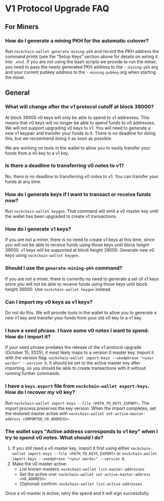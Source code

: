 #  V1 Protocol Upgrade FAQ

## For Miners
### How do I generate a mining PKH for the automatic cutover?

Run `nockchain-wallet generate-mining-pkh` and record the PKH address the command prints (see the “Setup Keys” section above for details on wiring it into `.env`). If you are not using the bash scripts we provide to run the miner, you need to pass the newly generated PKH address to the `--mining-pkh` arg and your current pubkey address to the `--mining-pubkey` arg when starting the miner.

## General

### What will change after the v1 protocol cutoff at block 39000?
At block 39000 v0 keys will only be able to spend to v1 addresses. This means that v0 keys will no longer be able to spend funds to v0 addresses. We will not support upgrading v0 keys to v1. You will need to generate a new v1 keypair and transfer your funds to it. There is no deadline for doing this, but we recommend doing it as soon as possible.

We are working on tools in the wallet to allow you to easily transfer your funds from a v0 key to a v1 key.

### Is there a deadline to transferring v0 notes to v1?
No, there is no deadline to transferring v0 notes to v1. You can transfer your funds at any time.

### How do I generate keys if I want to transact or receive funds now?

Run `nockchain-wallet keygen`. That command will emit a v0 master key until the wallet has been upgraded to create v1 transactions.

### How do I generate v1 keys?
If you are not a miner, there is no need to create v1 keys at this time, since you will not be able to receive funds using those keys until block height 39000. v1 keys will be supported at block height 39000. Generate new v0 keys using `nockchain-wallet keygen`.

### Should I use the `generate-mining-pkh` command?
If you are not a miner, there is currently no need to generate a set of v1 keys since you will not be able to receive funds using those keys until block height 39000. Use `nockchain-wallet keygen` instead.

### Can I import my v0 keys as v1 keys?

Do not do this. We will provide tools in the wallet to allow you to generate a new v1 key and transfer your funds from your old v0 key to a v1 key.

### I have a seed phrase. I have some v0 notes I want to spend. How do I import it?

If your seed phrase predates the release of the v1 protocol upgrade (October 15, 2025), it most likely maps to a version 0 master key. Import it with the version flag: `nockchain-wallet import-keys --seedphrase "<your words>" --version 0`. It should be set to the active master key after importing, so you should be able to create transactions with it without running further commands.

### I have a `keys.export` file from `nockchain-wallet export-keys`. How do I recover my v0 key?

Run `nockchain-wallet import-keys --file <PATH_TO_KEYS_EXPORT>`. The import process preserves the key version. When the import completes, set the restored master active with `nockchain-wallet set-active-master-address <IMPORTED_V0_ADDRESS>`.

### The wallet says "Active address corresponds to v1 key" when I try to spend v0 notes. What should I do?

1. If you still need a v0 master key, import it first using either `nockchain-wallet import-keys --file <PATH_TO_KEYS_EXPORT>` or `nockchain-wallet import-keys --seedphrase "<your words>" --version 0`.
2. Make the v0 master active:
   - List known masters: `nockchain-wallet list-master-addresses`
   - Set the active one: `nockchain-wallet set-active-master-address <V0_ADDRESS>`
   - (Optional) confirm: `nockchain-wallet list-active-addresses`

Once a v0 master is active, retry the spend and it will sign successfully.
